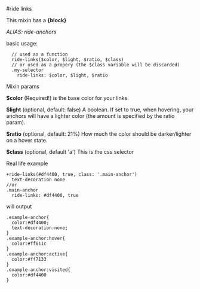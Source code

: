 #ride links

This mixin has a **{block}**

*ALIAS: ride-anchors*

basic usage: 

```
  // used as a function
  ride-links($color, $light, $ratio, $class)
  // or used as a propery (the $class variable will be discarded)
  .my-selector
    ride-links: $color, $light, $ratio
```

Mixin params

**$color** (Required!) is the base color for your links.

**$light** (optional, default: false) A boolean. If set to true, when hovering, your anchors will have a lighter color (the amount is specified by the ratio param).

**$ratio** (optional, default: 21%) How much the color should be darker/lighter on a hover state.

**$class** (optional, default 'a') This is the css selector

Real life example

```
+ride-links(#df4400, true, class: '.main-anchor')
  text-decoration none
//or
.main-anchor
  ride-links: #df4400, true
```

will output

```
.example-anchor{
  color:#df4400;
  text-decoration:none;
}
.example-anchor:hover{
  color:#ff611c
}
.example-anchor:active{
  color:#ff7133
}
.example-anchor:visited{
  color:#df4400
}
```